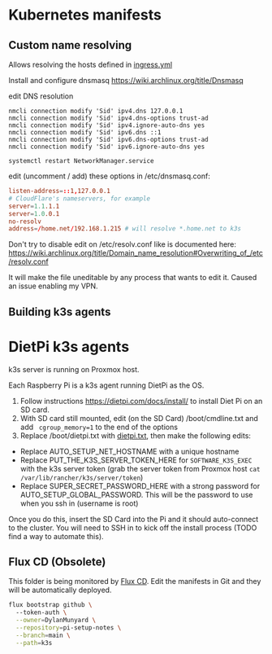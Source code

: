 # Kubernetes manifests

## Custom name resolving
Allows resolving the hosts defined in [ingress.yml](./ingress/ingress.yml)

Install and configure dnsmasq https://wiki.archlinux.org/title/Dnsmasq

edit DNS resolution

```shell
nmcli connection modify 'Sid' ipv4.dns 127.0.0.1
nmcli connection modify 'Sid' ipv4.dns-options trust-ad
nmcli connection modify 'Sid' ipv4.ignore-auto-dns yes
nmcli connection modify 'Sid' ipv6.dns ::1
nmcli connection modify 'Sid' ipv6.dns-options trust-ad
nmcli connection modify 'Sid' ipv6.ignore-auto-dns yes
```

`systemctl restart NetworkManager.service`

edit (uncomment / add) these options in /etc/dnsmasq.conf:

```conf
listen-address=::1,127.0.0.1
# CloudFlare's nameservers, for example
server=1.1.1.1
server=1.0.0.1
no-resolv
address=/home.net/192.168.1.215 # will resolve *.home.net to k3s 
```

Don't try to disable edit on /etc/resolv.conf like is documented here: 
https://wiki.archlinux.org/title/Domain_name_resolution#Overwriting_of_/etc/resolv.conf

It will make the file uneditable by any process that wants to edit it. Caused an issue enabling my VPN. 

## Building k3s agents
# DietPi k3s agents
k3s server is running on Proxmox host. 

Each Raspberry Pi is a k3s agent running DietPi as the OS.

1. Follow instructions https://dietpi.com/docs/install/ to install Diet Pi on an SD card. 
2. With SD card still mounted, edit (on the SD Card) /boot/cmdline.txt and add ` cgroup_memory=1` to the end of the options
3. Replace /boot/dietpi.txt with [dietpi.txt](dietpi.txt), then make the following edits:

- Replace AUTO_SETUP_NET_HOSTNAME with a unique hostname
- Replace PUT_THE_K3S_SERVER_TOKEN_HERE for `SOFTWARE_K3S_EXEC` with the k3s server token 
(grab the server token from Proxmox host `cat /var/lib/rancher/k3s/server/token`)
- Replace SUPER_SECRET_PASSWORD_HERE with a strong password for AUTO_SETUP_GLOBAL_PASSWORD. This will be the password to use when you ssh in (username is root)

Once you do this, insert the SD Card into the Pi and it should auto-connect to the cluster. You will need to SSH in to kick off the install process (TODO find a way to automate this).


## Flux CD (Obsolete)
This folder is being monitored by [Flux CD](https://fluxcd.io/flux/installation/bootstrap/github/). Edit the manifests in Git and they will be automatically deployed. 

```sh
flux bootstrap github \                                                                                                                                                                     6.94% 10/67GB 
  --token-auth \
  --owner=DylanMunyard \
  --repository=pi-setup-notes \
  --branch=main \
  --path=k3s
```
